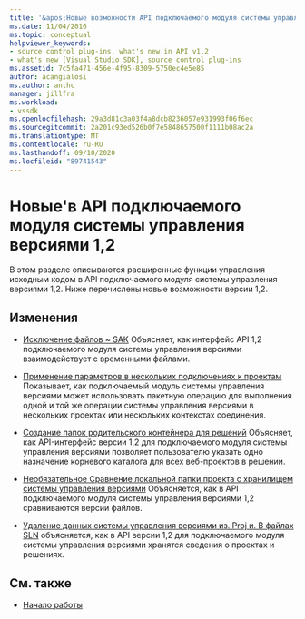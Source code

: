 ```yaml
---
title: '&apos;Новые возможности API подключаемого модуля системы управления версиями 1,2'
ms.date: 11/04/2016
ms.topic: conceptual
helpviewer_keywords:
- source control plug-ins, what's new in API v1.2
- what's new [Visual Studio SDK], source control plug-ins
ms.assetid: 7c5fa471-456e-4f95-8309-5750ec4e5e85
author: acangialosi
ms.author: anthc
manager: jillfra
ms.workload:
- vssdk
ms.openlocfilehash: 29a3d81c3a03f4a8dcb8236057e931993f06f6ec
ms.sourcegitcommit: 2a201c93ed526b0f7e5848657500f1111b08ac2a
ms.translationtype: MT
ms.contentlocale: ru-RU
ms.lasthandoff: 09/10/2020
ms.locfileid: "89741543"
---
```

# <a name="what39s-new-in-the-source-control-plug-in-api-version-12"></a>Новые&#39;в API подключаемого модуля системы управления версиями 1,2
В этом разделе описываются расширенные функции управления исходным кодом в API подключаемого модуля системы управления версиями 1,2. Ниже перечислены новые возможности версии 1,2.

## <a name="changes"></a>Изменения
- [Исключение файлов ~ SAK](../../extensibility/internals/elimination-of-tilde-sak-files.md) Объясняет, как интерфейс API 1,2 подключаемого модуля системы управления версиями взаимодействует с временными файлами.

- [Применение параметров в нескольких подключениях к проектам](../../extensibility/internals/application-of-settings-across-multiple-project-connections.md) Показывает, как подключаемый модуль системы управления версиями может использовать пакетную операцию для выполнения одной и той же операции системы управления версиями в нескольких проектах или нескольких контекстах соединения.

- [Создание папок родительского контейнера для решений](../../extensibility/internals/creating-parent-container-folders-for-solutions.md) Объясняет, как API-интерфейс версии 1,2 для подключаемого модуля системы управления версиями позволяет пользователю указать одно назначение корневого каталога для всех веб-проектов в решении.

- [Необязательное Сравнение локальной папки проекта с хранилищем системы управления версиями](../../extensibility/internals/optional-comparison-of-local-project-folder-to-source-control-store.md) Объясняется, как в API подключаемого модуля системы управления версиями 1,2 сравниваются версии файлов.

- [Удаление данных системы управления версиями из. Proj и. В файлах SLN](../../extensibility/internals/removal-of-source-control-information-from-dot-proj-and-dot-sln-files.md) объясняется, как в API версии 1,2 для подключаемого модуля системы управления версиями хранятся сведения о проектах и решениях.

## <a name="see-also"></a>См. также
- [Начало работы](../../extensibility/internals/getting-started-with-source-control-plug-ins.md)
